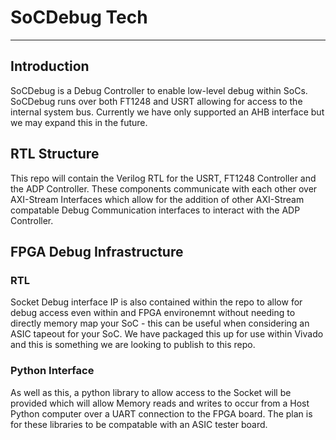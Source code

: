 # SoCDebug Tech
---

## Introduction
SoCDebug is a Debug Controller to enable low-level debug within SoCs. SoCDebug runs over both FT1248 and USRT allowing for access to the internal system bus. Currently we have only supported an AHB interface but we may expand this in the future.

## RTL Structure
This repo will contain the Verilog RTL for the USRT, FT1248 Controller and the ADP Controller. These components communicate with each other over AXI-Stream Interfaces which allow for the addition of other AXI-Stream compatable Debug Communication interfaces to interact with the ADP Controller.

## FPGA Debug Infrastructure
### RTL
Socket Debug interface IP is also contained within the repo to allow for debug access even within and FPGA environemnt without needing to directly memory map your SoC - this can be useful when considering an ASIC tapeout for your SoC. We have packaged this up for use within Vivado and this is something we are looking to publish to this repo.

### Python Interface
As well as this, a python library to allow access to the Socket will be provided which will allow Memory reads and writes to occur from a Host Python computer over a UART connection to the FPGA board. The plan is for these libraries to be compatable with an ASIC tester board.
